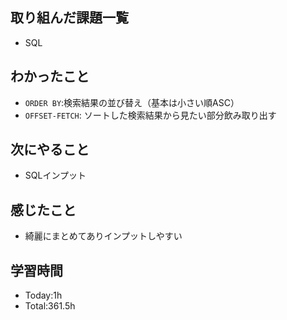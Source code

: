 ## 取り組んだ課題一覧
- SQL
## わかったこと
- `ORDER BY`:検索結果の並び替え（基本は小さい順ASC）
- `OFFSET-FETCH`: ソートした検索結果から見たい部分飲み取り出す
## 次にやること
- SQLインプット
## 感じたこと
- 綺麗にまとめてありインプットしやすい
  
## 学習時間
- Today:1h
- Total:361.5h

